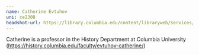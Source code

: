 ```yaml
---
name: Catherine Evtuhov
uni: ce2308
headshot-url: https://library.columbia.edu/content/libraryweb/services/research-data-services/staff/_jcr_content/layout_par_main_1/textimage_v2_1141425585/image.img.jpg/1560545340364.jpg
---
```


Catherine is a professor in the History Department at Columbia University (https://history.columbia.edu/faculty/evtuhov-catherine/)